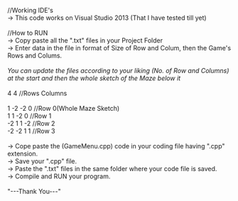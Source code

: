 //Working IDE's<br/>
-> This code works on Visual Studio 2013 (That I have tested till yet)<br/>
<br/>
//How to RUN<br/>
-> Copy paste all the ".txt" files in your Project Folder<br/>
-> Enter data in the file in format of Size of Row and Colum, then the Game's Rows and Colums.<br/>
<br/>
*You can update the files according to your liking (No. of Row and Columns) at the start and then the whole sketch of the Maze below it*<br/>
<br/>
4 4 //Rows Columns<br/>
<br/>
1 -2 -2 0 //Row 0(Whole Maze Sketch)<br/>
1  1 -2 0 //Row 1<br/>
-2 1 1 -2 //Row 2<br/>
-2 -2 1 1 //Row 3<br/>
<br/>
-> Cope paste the (GameMenu.cpp) code in your coding file having ".cpp" extension.<br/>
-> Save your ".cpp" file.<br/>
-> Paste the ".txt" files in the same folder where your code file is saved.<br/>
-> Compile and RUN your program.
<br/><br/>
"---Thank You---"
